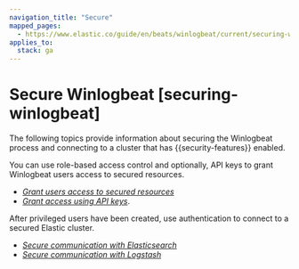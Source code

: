 ```yaml
---
navigation_title: "Secure"
mapped_pages:
  - https://www.elastic.co/guide/en/beats/winlogbeat/current/securing-winlogbeat.html
applies_to:
  stack: ga
---
```


# Secure Winlogbeat [securing-winlogbeat]


The following topics provide information about securing the Winlogbeat process and connecting to a cluster that has {{security-features}} enabled.

You can use role-based access control and optionally, API keys to grant Winlogbeat users access to secured resources.

* [*Grant users access to secured resources*](/reference/winlogbeat/feature-roles.md)
* [*Grant access using API keys*](/reference/winlogbeat/beats-api-keys.md).

After privileged users have been created, use authentication to connect to a secured Elastic cluster.

* [*Secure communication with Elasticsearch*](/reference/winlogbeat/securing-communication-elasticsearch.md)
* [*Secure communication with Logstash*](/reference/winlogbeat/configuring-ssl-logstash.md)

